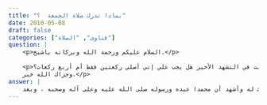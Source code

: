 ```yaml
---
title: "بماذا تدرك صلاة الجمعة  ؟"
date: 2010-05-08
draft: false
categories: ["فتاوى", "الصلاة"]
question: |
    <p>السلام عليكم ورحمة الله وبركاته ياشيخ.</p>
    
    <p>سؤالي جزاك الله خيرا عن صلاة الجمعة في حال وصلت في التشهد الأخير هل يجب علي إني أصلي ركعتين فقط أم أربع ركعات؟
    وجزاك الله خبر.</p>
answer: |
    الحمد لله وحده وأشهد أن لا إله إلا الله وحده لا شريك له وأشهد أن محمدا عبده ورسوله صلى الله عليه وعلى آله وصحبه ، وبعد: <BR> اختلف العلماء -رحمهم الله تعالى- فيمن أدرك مع الإمام يوم الجمعة أقل من ركعةبمعنى أنه دخل مع الإمام بعد قيام الإمام من الركوع الثاني فلم يدرك مع الإمام ولا ركعة لأنه الركعة تدرك بالركوع .  <BR> والراجح أنه من لم يدرك مع الإمام ركعة كاملة بحيث أدرك الإمام يوم الجمعة بعد الركوع الثاني فإنه يصلي أربع ركعات وهو مذهب محمد بن الحسن من الحنفية وهو مذهب المالكية والشافعية والحنابلة. <BR> والأدلة على رجحان هذا المذهب ما يأتي : <BR> الدليل الأول :عَنْ أَبِي هُرَيْرَةَ-رضي الله عنه- عَنْ النَّبِيِّ صَلَّى اللَّهُ عَلَيْهِ وَسَلَّمَ قَالَ : ((مَنْ أَدْرَكَ مِنْ صَلَاةِ الْجُمُعَةِ رَكْعَةً فَقَدْ أَدْرَكَ)) . رواه النسائي وغيرهوصححه الشيخ الألباني في إرواء الغليل (3/89) . <BR>وجه الاستدلال منه : أن من لم يدرك ركعة مع الإمام يوم الجمعة فإنه لم يدرك الجمعة وعليه أن يصلي أربع ركعات . وهذا يعرف عند العلماء مفهوم المخالفة . <BR> الدليل الثاني : عن عن عبد الله بن مسعود قال : (( من أدرك من الجمعة ركعة فليضف إليها أخرى ومن فاتته الركعتان فليصل أربعا )) . رواه الطبراني . وحسنه الشيخ الألباني في تمام المنة ص (340) . والإرواء (3/82) . <BR> الدليل الثالث : وعَنْ نَافِعٍ عَنِ ابْنِ عُمَرَ قَالَ : ((إِذَا أَدْرَكْتَ مِنَ الْجُمُعَةِ رَكْعَةً فَأَضِفْ إِلَيْهَا أُخْرَى ، فَإِنْ أَدْرَكْتَهُمْ جُلُوسًا فَصَلِّ أَرْبَعًا ))رواه البيهقي في سننه . وصحح سنده الشيخ الألباني في الإرواء (3/83) .  <BR> فأنت لم تدرك مع الإمام إلا التشهد ، فعليك أن تصلي أربع ركعات .  <BR> تنبيه : قولك : التشهد الأخير . قيد التشهد بالأخير لا فائدة منه لأن الجمعة ركعتان وفيها تشهد واحد فقط ولا يقال التشهد الأخير إلا إذا كانت الصلاة فيها أكثر من تشهد . <BR> <BR>والله تعالى أعلى وأعلم .
---
```


